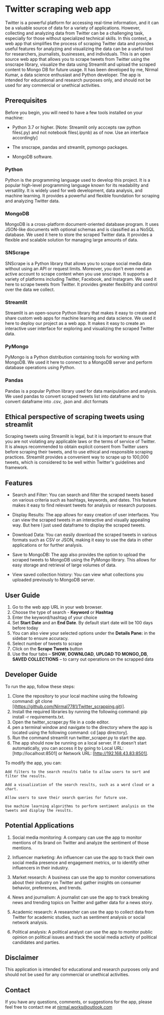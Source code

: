 # Twitter scraping web app

Twitter is a powerful platform for accessing real-time information, and it can be a valuable source of data for a variety of applications. However, collecting and analyzing data from Twitter can be a challenging task, especially for those without specialized technical skills. In this context, a web app that simplifies the process of scraping Twitter data and provides useful features for analyzing and visualizing the data can be a useful tool for researchers, journalists, businesses, and individuals. This is an open source web app that allows you to scrape tweets from Twitter using the snscrape library, visualize the data using Streamlit and upload the scraped content to Mongo DB for future usage. It has been developed by me, Nirmal Kumar, a data science enthusiast and Python developer. The app is intended for educational and research purposes only, and should not be used for any commercial or unethical activities.

## Prerequisites

Before you begin, you will need to have a few tools installed on your machine:

* Python 3.7 or higher. [Note: Streamlit only acccepts raw python files(.py) and not notebook files(.ipynb) as of now. Use an interface accordingly]

* The snscrape, pandas and streamlit, pymongo packages.

* MongoDB software.

### Python

Python is the programming language used to develop this project. It is a popular high-level programming language known for its readability and versatility. It is widely used for web development, data analysis, and machine learning. It provides a powerful and flexible foundation for scraping and analyzing Twitter data.

### MongoDB

MongoDB is a cross-platform document-oriented database program. It uses JSON-like documents with optional schemas and is classified as a NoSQL database. We used it here to store the scraped Twitter data. It provides a flexible and scalable solution for managing large amounts of data.

### SNScrape

SNScrape is a Python library that allows you to scrape social media data without using an API or request limits. Moreover, you don't even need an active account to scrape content when you use snscrape. It supports a variety of platforms including Twitter, Facebook, and Instagram. We used it here to scrape tweets from Twitter. It provides greater flexibility and control over the data we collect.

### Streamlit

Streamlit is an open-source Python library that makes it easy to create and share custom web apps for machine learning and data science. We used it here to deploy our project as a web app. It makes it easy to create an interactive user interface for exploring and visualizing the scraped Twitter data.

### PyMongo

PyMongo is a Python distribution containing tools for working with MongoDB. We used it here to connect to a MongoDB server and perform database operations using Python.

### Pandas

Pandas is a popular Python library used for data manipulation and analysis. We used pandas to convert scraped tweets list into dataframe and to convert dataframe into .csv, .json and .dict formats

## Ethical perspective of scraping tweets using streamlit

Scraping tweets using Streamlit is legal, but it is important to ensure that you are not violating any applicable laws or the terms of service of Twitter. It is always recommended to obtain explicit consent from Twitter users before scraping their tweets, and to use ethical and responsible scraping practices. Streamlit provides a convenient way to scrape up to 100,000 tweets, which is considered to be well within Twitter's guidelines and framework.

## Features

* Search and Filter: You can search and filter the scraped tweets based on various criteria such as hashtags, keywords, and dates. This feature makes it easy to find relevant tweets for analysis or research purposes.

* Display Results: The app allows for easy creation of user interfaces. You can view the scraped tweets in an interactive and visually appealing way. But here I just used dataframe to display the scraped tweets.

* Download Data: You can easily download the scraped tweets in various formats such as CSV or JSON, making it easy to use the data in other applications or for further analysis.

* Save to MongoDB: The app also provides the option to upload the scraped tweets to MongoDB using the PyMongo library. This allows for easy storage and retrieval of large volumes of data.

* View saved collection history: You can view what collections you uploaded previously to MongoDB server.

## User Guide

1. Go to the web app URL in your web browser.
2. Choose the type of search - **Keyword** or **Hashtag**
3. Enter the keyword/hashtag of your choice
4. Set **Start Date** and an **End Date**. By default start date will be 100 days before today
5. You can also view your selected options under the **Details Pane:** in the sidebar to ensure accuracy.
6. Select number of tweets to scrape
7. Click on the **Scrape Tweets** button
8. Use the four tabs – **SHOW**, **DOWNLOAD**, **UPLOAD TO MONGO_DB**, **SAVED COLLECTIONS** – to carry out operations on the scrapped data

## Developer Guide

To run the app, follow these steps:

1. Clone the repository to your local machine using the following command: git clone [(https://github.com/Nirmal7781/Twitter_scrapping.git)].
2. Install the required libraries by running the following command: pip install -r requirements.txt.
3. Open the twitter_scraper.py file in a code editor.
4. pen a terminal window and navigate to the directory where the app is located using the following command: cd [app directory].
5. Run the command streamlit run twitter_scraper.py to start the app.
6. The app should now be running on a local server. If it doesn't start automatically, you can access it by going to Local URL: [http://localhost:8501] or Network URL: [http://192.168.43.83:8501].

To modify the app, you can:

    Add filters to the search results table to allow users to sort and filter the results.

    Add a visualization of the search results, such as a word cloud or a chart.

    Allow users to save their search queries for future use.

    Use machine learning algorithms to perform sentiment analysis on the tweets and display the results.

## Potential Applications

1. Social media monitoring: A company can use the app to monitor mentions of its brand on Twitter and analyze the sentiment of those mentions.

2. Influencer marketing: An influencer can use the app to track their own social media presence and engagement metrics, or to identify other influencers in their industry.

3. Market research: A business can use the app to monitor conversations about their industry on Twitter and gather insights on consumer behavior, preferences, and trends.

4. News and journalism: A journalist can use the app to track breaking news and trending topics on Twitter and gather data for a news story.

5. Academic research: A researcher can use the app to collect data from Twitter for academic studies, such as sentiment analysis or social network analysis.

6. Political analysis: A political analyst can use the app to monitor public opinion on political issues and track the social media activity of political candidates and parties.

## Disclaimer

This application is intended for educational and research purposes only and should not be used for any commercial or unethical activities.

## Contact

If you have any questions, comments, or suggestions for the app, please feel free to contact me at nirmal.works@outlook.com
